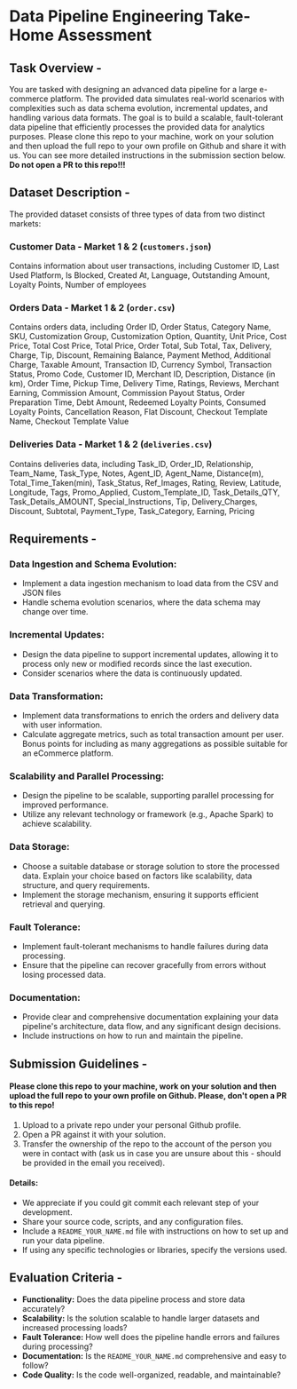# Data Pipeline Engineering Take-Home Assessment

## Task Overview -

You are tasked with designing an advanced data pipeline for a large e-commerce platform. The provided data simulates real-world scenarios with complexities such as data schema evolution, incremental updates, and handling various data formats. The goal is to build a scalable, fault-tolerant data pipeline that efficiently processes the provided data for analytics purposes.  Please clone this repo to your machine, work on your solution and then upload the full repo to your own profile on Github and share it with us. You can see more detailed instructions in the submission section below. **Do not open a PR to this repo!!!** 

## Dataset Description -

The provided dataset consists of three types of data from two distinct markets:

### Customer Data - Market 1 & 2 (`customers.json`)

Contains information about user transactions, including Customer ID, Last Used Platform, Is Blocked, Created At, Language, Outstanding Amount, Loyalty Points, Number of employees

### Orders Data - Market 1 & 2 (`order.csv`)

Contains orders data, including Order ID, Order Status, Category Name, SKU, Customization Group, Customization Option, Quantity, Unit Price, Cost Price, Total Cost Price, Total Price, Order Total, Sub Total, Tax, Delivery, Charge, Tip, Discount, Remaining Balance, Payment Method, Additional Charge, Taxable Amount, Transaction ID, Currency Symbol, Transaction Status, Promo Code, Customer ID, Merchant ID, Description, Distance (in km), Order Time, Pickup Time, Delivery Time, Ratings, Reviews, Merchant Earning, Commission Amount, Commission Payout Status, Order Preparation Time, Debt Amount, Redeemed Loyalty Points, Consumed Loyalty Points, Cancellation Reason, Flat Discount, Checkout Template Name, Checkout Template Value

### Deliveries Data - Market 1 & 2 (`deliveries.csv`)

Contains deliveries data, including Task_ID, Order_ID, Relationship, Team_Name, Task_Type, Notes, Agent_ID, Agent_Name, Distance(m), Total_Time_Taken(min), Task_Status, Ref_Images, Rating, Review, Latitude, Longitude, Tags, Promo_Applied, Custom_Template_ID, Task_Details_QTY, Task_Details_AMOUNT, Special_Instructions, Tip, Delivery_Charges, Discount, Subtotal, Payment_Type, Task_Category, Earning, Pricing

## Requirements -

### Data Ingestion and Schema Evolution:

- Implement a data ingestion mechanism to load data from the CSV and JSON files
- Handle schema evolution scenarios, where the data schema may change over time.

### Incremental Updates:

- Design the data pipeline to support incremental updates, allowing it to process only new or modified records since the last execution.
- Consider scenarios where the data is continuously updated.

### Data Transformation:

- Implement data transformations to enrich the orders and delivery data with user information.
- Calculate aggregate metrics, such as total transaction amount per user. Bonus points for including as many aggregations as possible suitable for an eCommerce platform.

### Scalability and Parallel Processing:

- Design the pipeline to be scalable, supporting parallel processing for improved performance.
- Utilize any relevant technology or framework (e.g., Apache Spark) to achieve scalability.

### Data Storage:

- Choose a suitable database or storage solution to store the processed data. Explain your choice based on factors like scalability, data structure, and query requirements.
- Implement the storage mechanism, ensuring it supports efficient retrieval and querying.

### Fault Tolerance:

- Implement fault-tolerant mechanisms to handle failures during data processing.
- Ensure that the pipeline can recover gracefully from errors without losing processed data.

### Documentation:

- Provide clear and comprehensive documentation explaining your data pipeline's architecture, data flow, and any significant design decisions.
- Include instructions on how to run and maintain the pipeline.

## Submission Guidelines -
#### Please clone this repo to your machine, work on your solution and then upload the full repo to your own profile on Github. Please, don't open a PR to this repo!
1. Upload to a private repo under your personal Github profile.
2. Open a PR against it with your solution.
3. Transfer the ownership of the repo to the account of the person you were in contact with (ask us in case you are unsure about this - should be provided in the email you received).
#### Details:
- We appreciate if you could git commit each relevant step of your development.
- Share your source code, scripts, and any configuration files.
- Include a `README_YOUR_NAME.md` file with instructions on how to set up and run your data pipeline.
- If using any specific technologies or libraries, specify the versions used.


## Evaluation Criteria -

- **Functionality:** Does the data pipeline process and store data accurately?
- **Scalability:** Is the solution scalable to handle larger datasets and increased processing loads?
- **Fault Tolerance:** How well does the pipeline handle errors and failures during processing?
- **Documentation:** Is the `README_YOUR_NAME.md` comprehensive and easy to follow?
- **Code Quality:** Is the code well-organized, readable, and maintainable?
